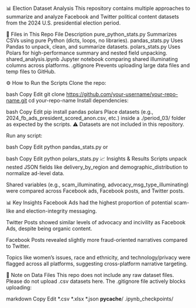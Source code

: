 📊 Election Dataset Analysis
This repository contains multiple approaches to summarize and analyze Facebook and Twitter political content datasets from the 2024 U.S. presidential election period.

📁 Files in This Repo
File	Description
pure_python_stats.py	Summarizes CSVs using pure Python (dicts, loops, no libraries).
pandas_stats.py	Uses Pandas to unpack, clean, and summarize datasets.
polars_stats.py	Uses Polars for high-performance summary and nested field unpacking.
shared_analysis.ipynb	Jupyter notebook comparing shared illuminating columns across platforms.
.gitignore	Prevents uploading large data files and temp files to GitHub.

⚙️ How to Run the Scripts
Clone the repo:

bash
Copy
Edit
git clone https://github.com/your-username/your-repo-name.git
cd your-repo-name
Install dependencies:

bash
Copy
Edit
pip install pandas polars
Place datasets (e.g., 2024_fb_ads_president_scored_anon.csv, etc.) inside a ./period_03/ folder as expected by the scripts.
⚠️ Datasets are not included in this repository.

Run any script:

bash
Copy
Edit
python pandas_stats.py
or

bash
Copy
Edit
python polars_stats.py
📈 Insights & Results
Scripts unpack nested JSON fields like delivery_by_region and demographic_distribution to normalize ad-level data.

Shared variables (e.g., scam_illuminating, advocacy_msg_type_illuminating) were compared across Facebook ads, Facebook posts, and Twitter posts.

📊 Key Insights
Facebook Ads had the highest proportion of potential scam-like and election-integrity messaging.

Twitter Posts showed similar levels of advocacy and incivility as Facebook Ads, despite being organic content.

Facebook Posts revealed slightly more fraud-oriented narratives compared to Twitter.

Topics like women’s issues, race and ethnicity, and technology/privacy were flagged across all platforms, suggesting cross-platform narrative targeting.

🚫 Note on Data Files
This repo does not include any raw dataset files. Please do not upload .csv datasets here.
The .gitignore file actively blocks uploading:

markdown
Copy
Edit
*.csv
*.xlsx
*.json
__pycache__/
.ipynb_checkpoints/
